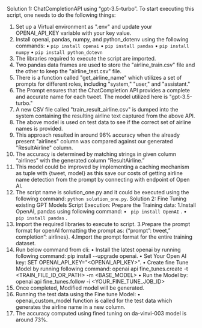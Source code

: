 Solution 1: ChatCompletionAPI using “gpt-3.5-turbo”.
To start executing this script, one needs to do the following things:
1. Set up a Virtual environment as ".env" and update your OPENAI_API_KEY variable
with your key value.
2. Install openai, pandas, numpy, and python_dotenv using the following commands:
•
`pip install openai`
•
`pip install pandas`
•
`pip install numpy`
•
`pip install python_dotevn`
3. The libraries required to execute the script are imported.
4. Two pandas data frames are used to store the "airline_train.csv" file and the other to keep
the "airline_test.csv" file.
5. There is a function called "get_airline_name" which utilizes a set of prompts for different
roles, including "system," "user," and "assistant."
6. The Prompt ensures that the ChatCompletion API provides a complete and accurate name
for each tweet. The model utilized here is "gpt-3.5-turbo."
7. A new CSV file called "train_result_airline.csv" is dumped into the system containing the
resulting airline text captured from the above API.
8. The above model is used on test data to see if the correct set of airline names is provided.
9. This approach resulted in around 96% accuracy when the already present "airlines"
column was compared against our generated "ResultAirline" column.
10. The accuracy is determined by matching strings in given column “airlines” with the
generated column “ResultAirline.”
11. This model could be improved by implementing a caching mechanism as tuple with
{tweet, model} as this save our costs of getting airline name detection from the prompt
by connecting with endpoint of Open AI.
12. The script name is solution_one.py and it could be executed using the following
command: `python solution_one.py`.
Solution 2: Fine Tuning existing GPT Models
Script Execution:
Prepare the Training data:
1.Install OpenAI, pandas using following command:
•
`
pip install OpenAI`
.
•
`
pip install pandas`
.
2. Import the required libraries to execute to script.
3.Prepare the prompt format for openAI formatting the prompt as:
{“prompt”: tweet,” completion”: airlines}.
4.Import the prompt format for the entire training dataset.
5. Run below command from cli:
• Install the latest openai by running following command: pip install --upgrade openai.
• Set Your Open AI key: SET OPENAI_API_KEY="<OPENAI_API_KEY>".
• Create fine Tune Model by running following command:
openai api fine_tunes.create -t <TRAIN_FILE_ID_OR_PATH> -m
<BASE_MODEL>
• Run the Model by:
openai api fine_tunes.follow -i <YOUR_FINE_TUNE_JOB_ID>
6. Once completed, Modified model will be generated.
7. Running the test data using the Fine tune Model:
• openai_custom_model function is called for the test data which generates the airline
name in a new column.
8. The accuracy computed using fined tuning on da-vinvi-003 model is around 73%.
